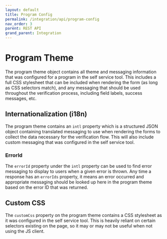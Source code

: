 ```yaml
---
layout: default
title: Program Config
permalink: /integration/api/program-config
nav_order: 3
parent: REST API
grand_parent: Integration
---
```


# Program Theme

The program theme object contains all theme and messaging information that was configured for a program in the self service tool. This includes a full CSS stylesheet
that can be included when rendering the form (as long as CSS selectors match), and any messaging that should be used throughout the verification process, including
field labels, success messages, etc. 

## Internationalization (i18n)

The program theme contains an `intl` property which is a structured JSON object containing translated messaging to use when rendering the forms to collect the data
necessary for the verification flow. This will also include custom messaging that was configured in the self service tool. 

### ErrorId

The `errorId` property under the `intl` property can be used to find error messaging to display to users when a given error is thrown. Any time a response has an 
`errorIds` property, it means an error occurred and appropriate messaging should be looked up here in the program theme based on the error ID that was returned. 

## Custom CSS

The `customCss` property on the program theme contains a CSS stylesheet as it was configured in the self service tool. This is heavily reliant on certain selectors
existing on the page, so it may or may not be useful when not using the JS client. 
